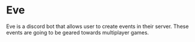 # Eve
Eve is a discord bot that allows user to create events in their server. These events are going to be geared towards multiplayer games.
